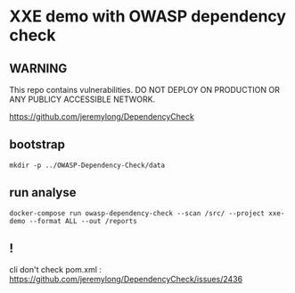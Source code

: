 # XXE demo with OWASP dependency check

## WARNING

This repo contains vulnerabilities. DO NOT DEPLOY ON PRODUCTION OR ANY PUBLICY ACCESSIBLE NETWORK.

https://github.com/jeremylong/DependencyCheck

## bootstrap

```shell script
mkdir -p ../OWASP-Dependency-Check/data
```

## run analyse

```shell script
docker-compose run owasp-dependency-check --scan /src/ --project xxe-demo --format ALL --out /reports
```

## !

cli don't check pom.xml : https://github.com/jeremylong/DependencyCheck/issues/2436